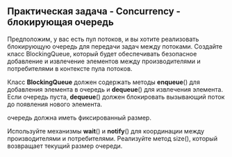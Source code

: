 ## Практическая задача - Concurrency - блокирующая очередь

Предположим, у вас есть пул потоков, и вы хотите реализовать блокирующую очередь для передачи задач между потоками. Создайте класс BlockingQueue, который будет обеспечивать безопасное добавление и извлечение элементов между производителями и потребителями в контексте пула потоков.

Класс **BlockingQueue** должен содержать методы **enqueue**() для добавления элемента в очередь и **dequeue**() для извлечения элемента. Если очередь пуста, **dequeue**() должен блокировать вызывающий поток до появления нового элемента.

очередь должна иметь фиксированный размер.

Используйте механизмы **wait**() и **notify**() для координации между производителями и потребителями. Реализуйте метод size(), который возвращает текущий размер очереди.
